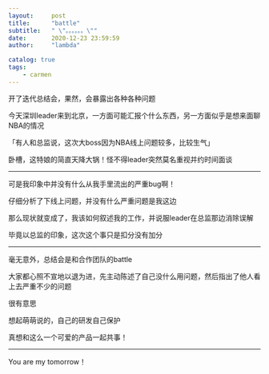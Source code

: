 ```yaml
---
layout:     post
title:      "battle"
subtitle:   " \"。。。。。。\""
date:       2020-12-23 23:59:59
author:     "lambda"

catalog: true
tags:
    - carmen
---
```


开了迭代总结会，果然，会暴露出各种各种问题

今天深圳leader来到北京，一方面可能汇报个什么东西，另一方面似乎是想来面聊NBA的情况

「有人和总监说，这次大boss因为NBA线上问题较多，比较生气」

卧槽，这特娘的简直天降大锅！怪不得leader突然莫名重视并约时间面谈

---

可是我印象中并没有什么从我手里流出的严重bug啊！

仔细分析了下线上问题，并没有什么严重问题是我这边

那么现状就变成了，我该如何叙述我的工作，并说服leader在总监那边消除误解

毕竟以总监的印象，这次这个事只是扣分没有加分

---

毫无意外，总结会是和合作团队的battle

大家都心照不宣地以退为进，先主动陈述了自己没什么用问题，然后指出了他人看上去严重不少的问题

很有意思

想起萌萌说的，自己的研发自己保护

真想和这么一个可爱的产品一起共事！

---

You are my tomorrow！
